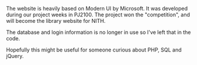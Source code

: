 The website is heavily based on Modern UI by Microsoft. It was developed during our project weeks in PJ2100. 
The project won the "competition", and will become the library website for NITH.

The database and login information is no longer in use so I've left that in the code.

Hopefully this might be useful for someone curious about PHP, SQL and jQuery.
